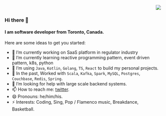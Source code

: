 
<span align="right" width="50" height="50"> 
 
 ![](https://komarev.com/ghpvc/?username=isMikehere&color=green&style=flat&label=Profile+Views)

</span>


### Hi there 👋

#### I am software developer from Toronto, Canada.  


Here are some ideas to get you started:

- 🔭 I’m currently working on SaaS platform in regulator industry  
- 🌱 I’m currently learning reactive programming pattern, event driven pattern, k8s, python 
- 👯 I’m using `Java`, `Kotlin`, `Golang`, `TS`, `React` to build my personal projects.  
- 💼 In the past,  Worked with `Scala`,  `Kafka`, `Spark`, `MySQL`, `Postgres`, `Couchbase`, `Redis`, `Spring`.  
- 🤔 I’m looking for help with large scale backend systems.
- 📫 How to reach me: [twitter](https://twitter.com/LingtaoMeng1).
- 😄 Pronouns: he/him/his.
- ⚡  Interests: Coding, Sing, Pop / Flamenco music, Breakdance, Basketball. 